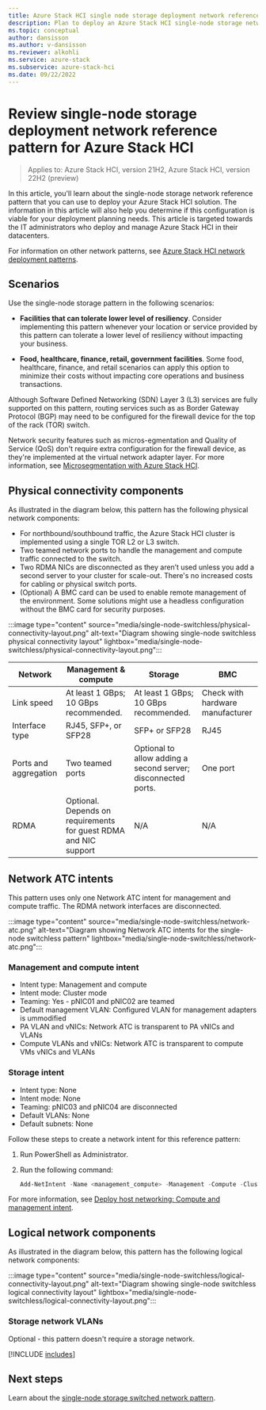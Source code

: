 ```yaml
---
title: Azure Stack HCI single node storage deployment network reference pattern
description: Plan to deploy an Azure Stack HCI single-node storage network reference pattern.
ms.topic: conceptual
author: dansisson
ms.author: v-dansisson
ms.reviewer: alkohli
ms.service: azure-stack
ms.subservice: azure-stack-hci
ms.date: 09/22/2022
---
```


# Review single-node storage deployment network reference pattern for Azure Stack HCI

> Applies to: Azure Stack HCI, version 21H2, Azure Stack HCI, version 22H2 (preview)

In this article, you'll learn about the single-node storage network reference pattern that you can use to deploy your Azure Stack HCI solution. The information in this article will also help you determine if this configuration is viable for your deployment planning needs. This article is targeted towards the IT administrators who deploy and manage Azure Stack HCI in their datacenters.

For information on other network patterns, see [Azure Stack HCI network deployment patterns](choose-network-pattern.md).

## Scenarios

Use the single-node storage pattern in the following scenarios:

- **Facilities that can tolerate lower level of resiliency**. Consider implementing this pattern whenever your location or service provided by this pattern can tolerate a lower level of resiliency without impacting your business.

- **Food, healthcare, finance, retail, government facilities**. Some food, healthcare, finance, and retail scenarios can apply this option to minimize their costs without impacting core operations and business transactions.

Although Software Defined Networking (SDN) Layer 3 (L3) services are fully supported on this pattern, routing services such as as Border Gateway Protocol (BGP) may need to be configured for the firewall device for the top of the rack (TOR) switch.

Network security features such as micros-egmentation and Quality of Service (QoS) don't require extra configuration for the firewall device, as they're implemented at the virtual network adapter layer. For more information, see [Microsegmentation with Azure Stack HCI](https://techcommunity.microsoft.com/t5/azure-stack-blog/microsegmentation-with-azure-stack-hci/ba-p/2276339).

## Physical connectivity components

As illustrated in the diagram below, this pattern has the following physical network components:

- For northbound/southbound traffic, the Azure Stack HCI cluster is implemented using a single TOR L2 or L3 switch.
- Two teamed network ports to handle the management and compute traffic connected to the switch.
- Two RDMA NICs are disconnected as they aren’t used unless you add a second server to your cluster for scale-out. There's no increased costs for cabling or physical switch ports.
- (Optional) A BMC card can be used to enable remote management of the environment. Some solutions might use a headless configuration without the BMC card for security purposes.

:::image type="content" source="media/single-node-switchless/physical-connectivity-layout.png" alt-text="Diagram showing single-node switchless physical connectivity layout" lightbox="media/single-node-switchless/physical-connectivity-layout.png":::

|Network|Management & compute|Storage|BMC|
|--|--|--|--|
|Link speed|At least 1 GBps; 10 GBps recommended.|At least 1 GBps; 10 GBps recommended.|Check with hardware manufacturer|
|Interface type|RJ45, SFP+, or SFP28|SFP+ or SFP28|RJ45|
|Ports and aggregation|Two teamed ports|Optional to allow adding a second server; disconnected ports.|One port|
|RDMA|Optional. Depends on requirements for guest RDMA and NIC support|N/A|N/A|

## Network ATC intents

This pattern uses only one Network ATC intent for management and compute traffic. The RDMA network interfaces are disconnected.

:::image type="content" source="media/single-node-switchless/network-atc.png" alt-text="Diagram showing Network ATC intents for the single-node switchless pattern" lightbox="media/single-node-switchless/network-atc.png":::

### Management and compute intent

- Intent type: Management and compute
- Intent mode: Cluster mode
- Teaming: Yes - pNIC01 and pNIC02 are teamed
- Default management VLAN: Configured VLAN for management adapters is ummodified
- PA VLAN and vNICs: Network ATC is transparent to PA vNICs and VLANs
- Compute VLANs and vNICs: Network ATC is transparent to compute VMs vNICs and VLANs

### Storage intent

- Intent type: None
- Intent mode: None
- Teaming: pNIC03 and pNIC04 are disconnected
- Default VLANs: None
- Default subnets: None

Follow these steps to create a network intent for this reference pattern:

1. Run PowerShell as Administrator.
1. Run the following command:

    ```powershell
    Add-NetIntent -Name <management_compute> -Management -Compute -ClusterName <HCI01> -AdapterName <pNIC01, pNIC02>
    ```

For more information, see [Deploy host networking: Compute and management intent](/deploy/network-atc.md#compute-and-management-intent).

## Logical network components

As illustrated in the diagram below, this pattern has the following logical network components:

:::image type="content" source="media/single-node-switchless/logical-connectivity-layout.png" alt-text="Diagram showing single-node switchless logical connectivity layout" lightbox="media/single-node-switchless/logical-connectivity-layout.png":::

### Storage network VLANs

Optional - this pattern doesn't require a storage network.

[!INCLUDE [includes](includes/single-node-include.md)]

## Next steps

Learn about the [single-node storage switched network pattern](single-node-switched.md).